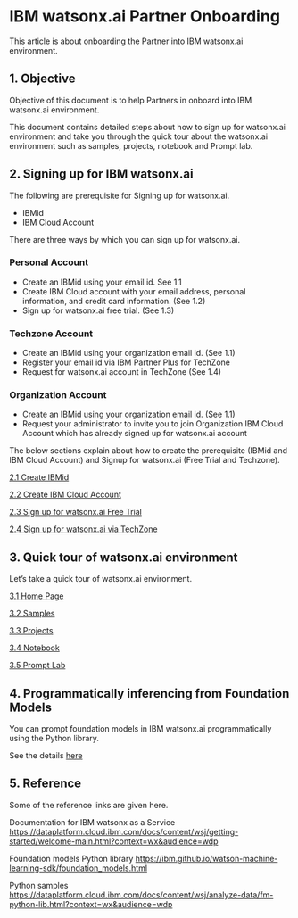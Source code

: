 # IBM watsonx.ai Partner Onboarding

This article is about onboarding the Partner into IBM watsonx.ai environment.

## 1. Objective

Objective of this document is to help Partners in onboard into IBM watsonx.ai environment.

This document contains detailed steps about how to sign up for watsonx.ai environment and take you through the quick tour about the watsonx.ai environment such as samples, projects, notebook and Prompt lab.


## 2. Signing up for IBM watsonx.ai

The following are prerequisite for Signing up for watsonx.ai. 
- IBMid
- IBM Cloud Account 

There are three ways by which you can sign up for watsonx.ai. 

### Personal Account	
- Create an IBMid using your email id. See 1.1
- Create  IBM Cloud account with your email address, personal information, and credit card information. 
(See 1.2)
- Sign up for watsonx.ai free trial. 
(See 1.3)
 
### Techzone Account
- Create an IBMid using your organization email id. (See 1.1)
- Register your email id via IBM Partner Plus for TechZone 
- Request for watsonx.ai account in TechZone (See 1.4)

### Organization Account
- Create an IBMid using your organization email id. (See 1.1)
- Request your administrator to invite you to join Organization IBM Cloud Account which has already signed up for watsonx.ai account


The below sections explain about how to create the prerequisite (IBMid and IBM Cloud Account) and Signup for watsonx.ai (Free Trial and Techzone). 

[2.1 Create IBMid](./21-create-ibmid)

[2.2 Create IBM Cloud Account](./22-create-ibm-cloud-account)

[2.3 Sign up for watsonx.ai Free Trial](./23-sign-up-for-watsonx-ai-free-trial)

[2.4 Sign up for watsonx.ai via TechZone](./24-sign-up-for-watsonx-ai-via-techzone)

## 3. Quick tour of watsonx.ai environment 

Let’s take a quick tour of watsonx.ai environment.

[3.1 Home Page](./31-watsonx-ai-homepage)

[3.2 Samples](./32-watsonx-ai-samples)

[3.3 Projects](./33-watsonx-ai-projects)

[3.4 Notebook](./34-watsonx-ai-notebook)

[3.5 Prompt Lab](./35-watsonx-ai-promptlab)


## 4. Programmatically inferencing from Foundation Models

You can prompt foundation models in IBM watsonx.ai programmatically using the Python library.

See the details [here](./41-programmatically-inferencing)

## 5. Reference 

Some of the reference links are given here. 

Documentation for IBM watsonx as a Service
https://dataplatform.cloud.ibm.com/docs/content/wsj/getting-started/welcome-main.html?context=wx&audience=wdp

Foundation models Python library
https://ibm.github.io/watson-machine-learning-sdk/foundation_models.html

Python samples
https://dataplatform.cloud.ibm.com/docs/content/wsj/analyze-data/fm-python-lib.html?context=wx&audience=wdp

